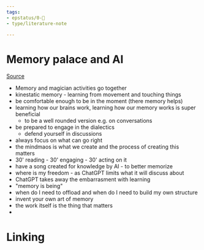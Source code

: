 ```yaml
---
tags: 
- epstatus/0-🌰
- type/literature-note

---
```

# Memory palace and AI

[Source](https://www.youtube.com/watch?v=iS_BgFuUohA)

+ Memory and magician activities go together
+ kinestatic memory - learning from movement and touching things
+ be comfortable enough to be in the moment (there memory helps)
+ learning how our brains work, learning how our memory works is super beneficial
	+ to be a well rounded version e.g. on conversations
+ be prepared to engage in the dialectics
	+ defend yourself in discussions
+ always focus on what can go right
+ the mindmaos is what we create and the process of creating this matters
+ 30' reading - 30' engaging - 30' acting on it
+ have a song created for knowledge by AI - to better memorize
+ where is my freedom - as ChatGPT limits what it will discuss about
+ ChatGPT takes away the embarrasment with learning
+ "memory is being"
+ when do I need to offload and when do I need to build my own structure
+ invent your own art of memory
+ the work itself is the thing that matters
+ 



# Linking


